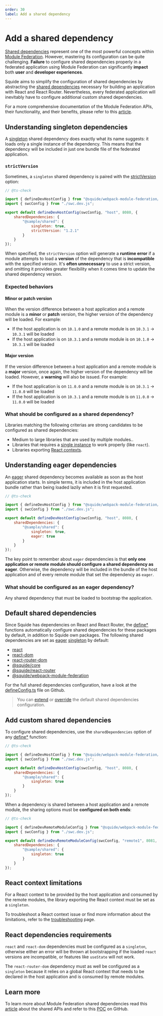 ```yaml
---
order: 30
label: Add a shared dependency
---
```


# Add a shared dependency

[Shared dependencies](https://webpack.js.org/plugins/module-federation-plugin/#sharing-libraries) represent one of the most powerful concepts within [Module Federation](https://webpack.js.org/plugins/module-federation-plugin). However, mastering its configuration can be quite challenging. **Failure** to configure shared dependencies properly in a federated application using Module Federation can significantly **impact** both **user** and **developer experiences**.

Squide aims to simplify the configuration of shared dependencies by abstracting the [shared dependencies](#default-shared-dependencies) necessary for building an application with React and React Router. Nevertheless, every federated application will inevitably have to configure additional custom shared dependencies.

For a more comprehensive documentation of the Module Federation APIs, their functionality, and their benefits, please refer to this [article](https://www.infoxicator.com/en/module-federation-shared-api).

## Understanding singleton dependencies

A [singleton](https://webpack.js.org/plugins/module-federation-plugin/#singleton) shared dependency does exactly what its name suggests: it loads only a single instance of the dependency. This means that the dependency will be included in just one bundle file of the federated application.

### `strictVersion`

Sometimes, a `singleton` shared dependency is paired with the [strictVersion](https://webpack.js.org/plugins/module-federation-plugin/#strictversion) option:

```js !#10 webpack.config.js
// @ts-check

import { defineDevHostConfig } from "@squide/webpack-module-federation/defineConfig.js";
import { swcConfig } from "./swc.dev.js";

export default defineDevHostConfig(swcConfig, "host", 8080, {
    sharedDependencies: {
        "@sample/shared": {
            singleton: true,
            strictVersion: "1.2.1"
        }
    }
});
```

When specified, the `strictVersion` option will generate a **runtime error** if a module attempts to load a **version** of the dependency that is **incompatible** with the specified version. It's **often unnecessary** to use a strict version, and omitting it provides greater flexibility when it comes time to update the shared dependency version.

### Expected behaviors

#### Minor or patch version

When the version difference between a host application and a remote module is a **minor** or **patch** version, the higher version of the dependency will be loaded. For example:

- If the host application is on `10.1.0` and a remote module is on `10.3.1` -> `10.3.1` will be loaded
- If the host application is on `10.3.1` and a remote module is on `10.1.0` -> `10.3.1` will be loaded

#### Major version

If the version difference between a host application and a remote module is a **major** version, once again, the higher version of the dependency will be loaded. However, a **warning** will also be issued. For example:

- If the host application is on `11.0.0` and a remote module is on `10.3.1` -> `11.0.0` will be loaded
- If the host application is on `10.3.1` and a remote module is on `11.0.0` -> `11.0.0` will be loaded

### What should be configured as a shared dependency?

Libraries matching the following criterias are strong candidates to be configured as shared dependencies:

- Medium to large libraries that are used by multiple modules..
- Libraries that requires a [single instance](#react-dependencies-requirements) to work properly (like `react`).
- Libraries exporting [React contexts](#react-context-limitations).

## Understanding eager dependencies

An [eager](https://webpack.js.org/plugins/module-federation-plugin/#eager) shared dependency becomes available as soon as the host application starts. In simple terms, it is included in the host application bundle rather than being loaded lazily when it is first requested.

```js !#10 webpack.config.js
// @ts-check

import { defineDevHostConfig } from "@squide/webpack-module-federation/defineConfig.js";
import { swcConfig } from "./swc.dev.js";

export default defineDevHostConfig(swcConfig, "host", 8080, {
    sharedDependencies: {
        "@sample/shared": {
            singleton: true,
            eager: true
        }
    }
});
```

The key point to remember about `eager` dependencies is that **only one application or remote module should configure a shared dependency as eager**. Otherwise, the dependency will be included in the bundle of the host application and of every remote module that set the dependency as `eager`.

### What should be configured as an eager dependency?

Any shared dependency that must be loaded to bootstrap the application.

## Default shared dependencies

Since Squide has dependencies on React and React Router, the [define*](../reference/default.md#webpack) functions automatically configure shared dependencies for these packages by default, in addition to Squide own packages. The following shared dependencies are set as [eager](#understanding-eager-dependencies) [singleton](#understanding-singleton-dependencies) by default:

- [react](https://www.npmjs.com/package/react)
- [react-dom](https://www.npmjs.com/package/react-dom)
- [react-router-dom](https://www.npmjs.com/package/react-router-dom)
- [@squide/core](https://www.npmjs.com/package/@squide/core)
- [@squide/react-router](https://www.npmjs.com/package/@squide/react-router)
- [@squide/webpack-module-federation](https://www.npmjs.com/package/@squide/webpack-module-federation)

For the full shared dependencies configuration, have a look at the [defineConfig.ts](https://github.com/gsoft-inc/wl-squide/blob/main/packages/webpack-module-federation/src/defineConfig.ts) file on Github.

> You can [extend](../reference/webpack/defineDevHostConfig.md#extend-a-default-shared-dependency) or [override](../reference/webpack/defineDevHostConfig.md#override-a-default-shared-dependency) the default shared dependencies configuration.

## Add custom shared dependencies

To configure shared dependencies, use the `sharedDependencies` option of any [define*](../reference/default.md#webpack) function:

```js !#7-11 host/webpack.dev.js
// @ts-check

import { defineDevHostConfig } from "@squide/webpack-module-federation/defineConfig.js";
import { swcConfig } from "./swc.dev.js";

export default defineDevHostConfig(swcConfig, "host", 8080, {
    sharedDependencies: {
        "@sample/shared": {
            singleton: true
        }
    }
});
```

When a dependency is shared between a host application and a remote module, the sharing options must be **configured on both ends**:

```js !#7-11 remote-module/webpack.dev.js
// @ts-check

import { defineDevRemoteModuleConfig } from "@squide/webpack-module-federation/defineConfig.js";
import { swcConfig } from "./swc.dev.js";

export default defineDevRemoteModuleConfig(swcConfig, "remote1", 8081, {
    sharedDependencies: {
        "@sample/shared": {
            singleton: true
        }
    }
});
```

## React context limitations

For a React context to be provided by the host application and consumed by the remote modules, the library exporting the React context must be set as a `singleton`.

To troubleshoot a React context issue or find more information about the limitations, refer to the [troubleshooting](../troubleshooting.md#react-context-values-are-undefined) page.

## React dependencies requirements

`react` and `react-dom` dependencies must be configured as a `singleton`, otherwise either an error will be thrown at bootstrapping if the loaded `react` versions are incompatible, or features like `useState` will not work.

The `react-router-dom` dependency must as well be configured as a `singleton` because it relies on a global React context that needs to be declared in the host application and is consumed by remote modules.

## Learn more

To learn more about Module Federation shared dependencies read this [article](https://www.infoxicator.com/en/module-federation-shared-api) about the shared APIs and refer to this [POC](https://github.com/patricklafrance/wmf-versioning) on GitHub.
